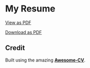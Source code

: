 # My Resume

[View as PDF](https://github.com/kalmas/resume/blob/main/kyle-almas.pdf)

[Download as PDF](https://github.com/kalmas/resume/raw/main/kyle-almas.pdf)

## Credit

Built using the amazing [**Awesome-CV**](https://github.com/posquit0/Awesome-CV).
